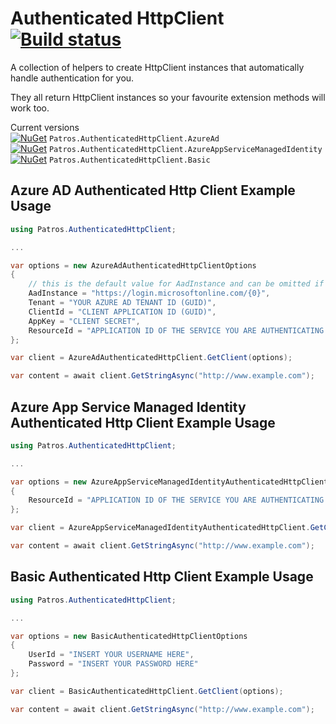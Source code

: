 Authenticated HttpClient [![Build status](https://dev.azure.com/patros/OpenSource/_apis/build/status/Patros.AuthenticatedHttpClient?branchName=master)](https://dev.azure.com/patros/OpenSource/_build/latest?definitionId=15)
========================

A collection of helpers to create HttpClient instances that automatically
handle authentication for you.

They all return HttpClient instances so your favourite extension methods will
work too.

Current versions  
[![NuGet](http://img.shields.io/nuget/v/Patros.AuthenticatedHttpClient.AzureAd.svg?style=flat-square)](https://www.nuget.org/packages/Patros.AuthenticatedHttpClient.AzureAd/) `Patros.AuthenticatedHttpClient.AzureAd`  
[![NuGet](http://img.shields.io/nuget/v/Patros.AuthenticatedHttpClient.AzureAppServiceManagedIdentity.svg?style=flat-square)](https://www.nuget.org/packages/Patros.AuthenticatedHttpClient.AzureAppServiceManagedIdentity/) `Patros.AuthenticatedHttpClient.AzureAppServiceManagedIdentity`  
[![NuGet](http://img.shields.io/nuget/v/Patros.AuthenticatedHttpClient.Basic.svg?style=flat-square)](https://www.nuget.org/packages/Patros.AuthenticatedHttpClient.Basic/) `Patros.AuthenticatedHttpClient.Basic`

Azure AD Authenticated Http Client Example Usage
------------------------------------------------

```csharp
using Patros.AuthenticatedHttpClient;

...

var options = new AzureAdAuthenticatedHttpClientOptions
{
    // this is the default value for AadInstance and can be omitted if you don't need to change it
    AadInstance = "https://login.microsoftonline.com/{0}",
    Tenant = "YOUR AZURE AD TENANT ID (GUID)",
    ClientId = "CLIENT APPLICATION ID (GUID)",
    AppKey = "CLIENT SECRET",
    ResourceId = "APPLICATION ID OF THE SERVICE YOU ARE AUTHENTICATING TO (GUID)"
};

var client = AzureAdAuthenticatedHttpClient.GetClient(options);

var content = await client.GetStringAsync("http://www.example.com");
```

Azure App Service Managed Identity Authenticated Http Client Example Usage
--------------------------------------------------------------------------

```csharp
using Patros.AuthenticatedHttpClient;

...

var options = new AzureAppServiceManagedIdentityAuthenticatedHttpClientOptions
{
    ResourceId = "APPLICATION ID OF THE SERVICE YOU ARE AUTHENTICATING TO (GUID)"
};

var client = AzureAppServiceManagedIdentityAuthenticatedHttpClient.GetClient(options);

var content = await client.GetStringAsync("http://www.example.com");
```

Basic Authenticated Http Client Example Usage
---------------------------------------------

```csharp
using Patros.AuthenticatedHttpClient;

...

var options = new BasicAuthenticatedHttpClientOptions
{
    UserId = "INSERT YOUR USERNAME HERE",
    Password = "INSERT YOUR PASSWORD HERE"
};

var client = BasicAuthenticatedHttpClient.GetClient(options);

var content = await client.GetStringAsync("http://www.example.com");
```
